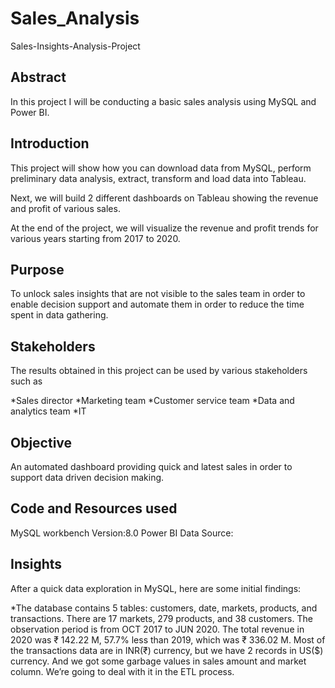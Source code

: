 # Sales_Analysis
Sales-Insights-Analysis-Project
## Abstract
In this project I will be conducting a basic sales analysis using MySQL and Power BI.

## Introduction
This project will show how you can download data from MySQL, perform preliminary data analysis, extract, transform and load data into Tableau.

Next, we will build 2 different dashboards on Tableau showing the revenue and profit of various sales.

At the end of the project, we will visualize the revenue and profit trends for various years starting from 2017 to 2020.

## Purpose
To unlock sales insights that are not visible to the sales team in order to enable decision support and automate them in order to reduce the time spent in data gathering.

## Stakeholders
The results obtained in this project can be used by various stakeholders such as

*Sales director
*Marketing team
*Customer service team
*Data and analytics team
*IT
 
## Objective
An automated dashboard providing quick and latest sales in order to support data driven decision making.

## Code and Resources used
MySQL workbench Version:8.0
Power BI
Data Source: 

## Insights
After a quick data exploration in MySQL, here are some initial findings:

*The database contains 5 tables: customers, date, markets, products, and transactions.
There are 17 markets, 279 products, and 38 customers.
The observation period is from OCT 2017 to JUN 2020.
The total revenue in 2020 was ₹ 142.22 M, 57.7% less than 2019, which was ₹ 336.02 M.
Most of the transactions data are in INR(₹) currency, but we have 2 records in US($) currency.
And we got some garbage values in sales amount and market column. We’re going to deal with it in the ETL process.


